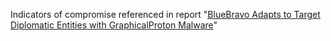 Indicators of compromise referenced in report "[BlueBravo Adapts to Target Diplomatic Entities with GraphicalProton Malware](https://www.recordedfuture.com/bluebravo-uses-ambassador-lure-deploy-graphicalneutrino-malware)"
